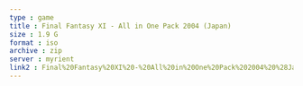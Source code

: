 ```yaml
---
type : game
title : Final Fantasy XI - All in One Pack 2004 (Japan)
size : 1.9 G
format : iso
archive : zip
server : myrient
link2 : Final%20Fantasy%20XI%20-%20All%20in%20One%20Pack%202004%20%28Japan%29
---
```

